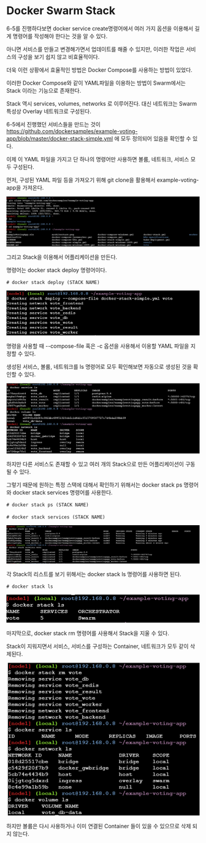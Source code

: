 # Docker Swarm Stack

6-5를 진행하다보면 docker service create명령어에서 여러 가지 옵션을 이용해서 길게 명령어를 작성해야 한다는 것을 알 수 있다.

아니면 서비스를 만들고 변경해가면서 업데이트를 해줄 수 있지만, 이러한 작업은 서비스의 구성을 보기 쉽지 않고 비효율적이다.

더욱 이런 상황에서 효율적인 방법은 Docker Compose를 사용하는 방법이 있었다.

이러한 Docker Compose와 같이 YAML파일을 이용하는 방법이 Swarm에서는 Stack 이라는 기능으로 존재한다.

Stack 역시 services, volumes, networks 로 이루어진다. 대신 네트워크는 Swarm 특성상 Overlay 네트워크로 구성된다.

6-5에서 진행했던 서비스들을 만드는 것이 https://github.com/dockersamples/example-voting-app/blob/master/docker-stack-simple.yml 에 모두 정의되어 있음을 확인할 수 있다.

이제 이 YAML 파일을 가지고 단 하나의 명령어만 사용하면 볼륨, 네트워크, 서비스 모두 구성된다.

먼저, 구성된 YAML 파일 등을 가져오기 위해 git clone을 활용해서 example-voting-app을 가져온다.

![image1](https://github.com/kjo26619/Docker/blob/main/Chapter7/Image/stack1.PNG)

그리고 Stack을 이용해서 어플리케이션을 만든다.

명령어는 docker stack deploy 명령어이다.

```
# docker stack deploy (STACK NAME)
```

![image2](https://github.com/kjo26619/Docker/blob/main/Chapter7/Image/stack2.PNG)

명령을 사용할 때 --compose-file 혹은 -c 옵션을 사용해서 이용할 YAML 파일을 지정할 수 있다.

생성된 서비스, 볼륨, 네트워크를 ls 명령어로 모두 확인해보면 자동으로 생성된 것을 확인할 수 있다.

![image3](https://github.com/kjo26619/Docker/blob/main/Chapter7/Image/stack3.PNG)

하지만 다른 서비스도 존재할 수 있고 여러 개의 Stack으로 만든 어플리케이션이 구동될 수 있다.

그렇기 때문에 원하는 특정 스택에 대해서 확인하기 위해서는 docker stack ps 명령어와 docker stack services 명령어를 사용한다.

```
# docker stack ps (STACK NAME)

# docker stack services (STACK NAME)
```

![image4](https://github.com/kjo26619/Docker/blob/main/Chapter7/Image/stack4.PNG)

각 Stack의 리스트를 보기 위해서는 docker stack ls 명령어를 사용하면 된다.

```
# docker stack ls
```

![image5](https://github.com/kjo26619/Docker/blob/main/Chapter7/Image/stack5.PNG)

마지막으로, docker stack rm 명령어를 사용해서 Stack을 지울 수 있다.

Stack이 지워지면서 서비스, 서비스를 구성하는 Container, 네트워크가 모두 같이 삭제된다.

![image6](https://github.com/kjo26619/Docker/blob/main/Chapter7/Image/stack6.PNG)

하지만 볼륨은 다시 사용하거나 이미 연결된 Container 들이 있을 수 있으므로 삭제 되지 않는다.
